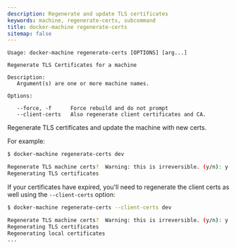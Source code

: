 ```yaml
---
description: Regenerate and update TLS certificates
keywords: machine, regenerate-certs, subcommand
title: docker-machine regenerate-certs
sitemap: false
---
```


```none
Usage: docker-machine regenerate-certs [OPTIONS] [arg...]

Regenerate TLS Certificates for a machine

Description:
   Argument(s) are one or more machine names.

Options:

   --force, -f		Force rebuild and do not prompt
   --client-certs	Also regenerate client certificates and CA.
```

Regenerate TLS certificates and update the machine with new certs.

For example:

```bash
$ docker-machine regenerate-certs dev

Regenerate TLS machine certs?  Warning: this is irreversible. (y/n): y
Regenerating TLS certificates
```

If your certificates have expired, you'll need to regenerate the client certs
as well using the `--client-certs` option:

```bash
$ docker-machine regenerate-certs --client-certs dev

Regenerate TLS machine certs?  Warning: this is irreversible. (y/n): y
Regenerating TLS certificates
Regenerating local certificates
...
```
